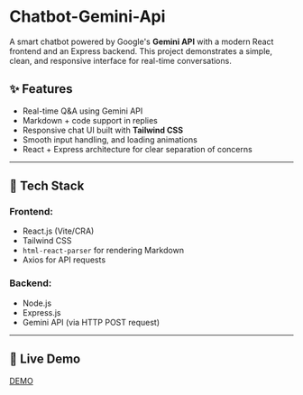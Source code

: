 # Chatbot-Gemini-Api

A smart chatbot powered by Google's **Gemini API** with a modern React frontend and an Express backend. This project demonstrates a simple, clean, and responsive interface for real-time conversations.

## ✨ Features

- Real-time Q&A using Gemini API
- Markdown + code support in replies
- Responsive chat UI built with **Tailwind CSS**
- Smooth input handling, and loading animations
- React + Express architecture for clear separation of concerns

---

## 🧰 Tech Stack

### Frontend:
- React.js (Vite/CRA)
- Tailwind CSS
- `html-react-parser` for rendering Markdown
- Axios for API requests

### Backend:
- Node.js
- Express.js
- Gemini API (via HTTP POST request)

---

## 🚀 Live Demo

[DEMO](https://chatbot-gemini-api-sigma.vercel.app/)
